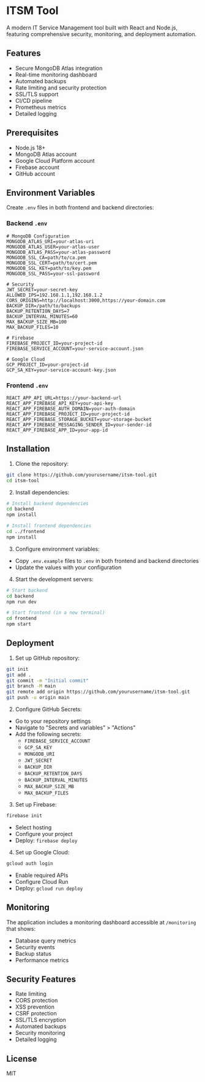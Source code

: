 # ITSM Tool

A modern IT Service Management tool built with React and Node.js, featuring comprehensive security, monitoring, and deployment automation.

## Features

- Secure MongoDB Atlas integration
- Real-time monitoring dashboard
- Automated backups
- Rate limiting and security protection
- SSL/TLS support
- CI/CD pipeline
- Prometheus metrics
- Detailed logging

## Prerequisites

- Node.js 18+
- MongoDB Atlas account
- Google Cloud Platform account
- Firebase account
- GitHub account

## Environment Variables

Create `.env` files in both frontend and backend directories:

### Backend `.env`
```
# MongoDB Configuration
MONGODB_ATLAS_URI=your-atlas-uri
MONGODB_ATLAS_USER=your-atlas-user
MONGODB_ATLAS_PASS=your-atlas-password
MONGODB_SSL_CA=path/to/ca.pem
MONGODB_SSL_CERT=path/to/cert.pem
MONGODB_SSL_KEY=path/to/key.pem
MONGODB_SSL_PASS=your-ssl-password

# Security
JWT_SECRET=your-secret-key
ALLOWED_IPS=192.168.1.1,192.168.1.2
CORS_ORIGINS=http://localhost:3000,https://your-domain.com
BACKUP_DIR=/path/to/backups
BACKUP_RETENTION_DAYS=7
BACKUP_INTERVAL_MINUTES=60
MAX_BACKUP_SIZE_MB=100
MAX_BACKUP_FILES=10

# Firebase
FIREBASE_PROJECT_ID=your-project-id
FIREBASE_SERVICE_ACCOUNT=your-service-account.json

# Google Cloud
GCP_PROJECT_ID=your-project-id
GCP_SA_KEY=your-service-account-key.json
```

### Frontend `.env`
```
REACT_APP_API_URL=https://your-backend-url
REACT_APP_FIREBASE_API_KEY=your-api-key
REACT_APP_FIREBASE_AUTH_DOMAIN=your-auth-domain
REACT_APP_FIREBASE_PROJECT_ID=your-project-id
REACT_APP_FIREBASE_STORAGE_BUCKET=your-storage-bucket
REACT_APP_FIREBASE_MESSAGING_SENDER_ID=your-sender-id
REACT_APP_FIREBASE_APP_ID=your-app-id
```

## Installation

1. Clone the repository:
```bash
git clone https://github.com/yourusername/itsm-tool.git
cd itsm-tool
```

2. Install dependencies:
```bash
# Install backend dependencies
cd backend
npm install

# Install frontend dependencies
cd ../frontend
npm install
```

3. Configure environment variables:
- Copy `.env.example` files to `.env` in both frontend and backend directories
- Update the values with your configuration

4. Start the development servers:
```bash
# Start backend
cd backend
npm run dev

# Start frontend (in a new terminal)
cd frontend
npm start
```

## Deployment

1. Set up GitHub repository:
```bash
git init
git add .
git commit -m "Initial commit"
git branch -M main
git remote add origin https://github.com/yourusername/itsm-tool.git
git push -u origin main
```

2. Configure GitHub Secrets:
- Go to your repository settings
- Navigate to "Secrets and variables" > "Actions"
- Add the following secrets:
  - `FIREBASE_SERVICE_ACCOUNT`
  - `GCP_SA_KEY`
  - `MONGODB_URI`
  - `JWT_SECRET`
  - `BACKUP_DIR`
  - `BACKUP_RETENTION_DAYS`
  - `BACKUP_INTERVAL_MINUTES`
  - `MAX_BACKUP_SIZE_MB`
  - `MAX_BACKUP_FILES`

3. Set up Firebase:
```bash
firebase init
```
- Select hosting
- Configure your project
- Deploy: `firebase deploy`

4. Set up Google Cloud:
```bash
gcloud auth login
```
- Enable required APIs
- Configure Cloud Run
- Deploy: `gcloud run deploy`

## Monitoring

The application includes a monitoring dashboard accessible at `/monitoring` that shows:
- Database query metrics
- Security events
- Backup status
- Performance metrics

## Security Features

- Rate limiting
- CORS protection
- XSS prevention
- CSRF protection
- SSL/TLS encryption
- Automated backups
- Security monitoring
- Detailed logging

## License

MIT
